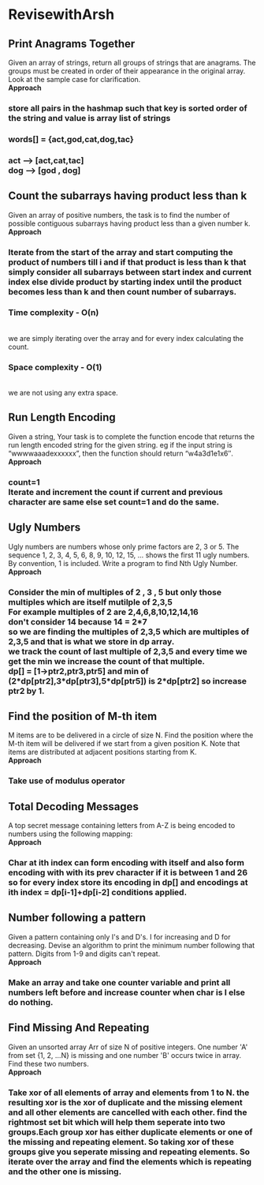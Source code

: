 # RevisewithArsh

## Print Anagrams Together 

Given an array of strings, return all groups of strings that are anagrams. The groups must be created in order of their appearance in the original array. Look at the sample case for clarification.<br/> <b>Approach</b>
<h3> store all pairs in the hashmap such that key is sorted order of the string and value is array list of strings 
<h3>words[] = {act,god,cat,dog,tac}</h3>
<h3>act --> [act,cat,tac] <br/>dog --> [god , dog] </h3>

## Count the subarrays having product less than k 

Given an array of positive numbers, the task is to find the number of possible contiguous subarrays having product less than a given number k.
<br/> <b>Approach</b>
<h3> Iterate from the start of the array and start computing the product of numbers till i and if that product is less than k that simply consider all subarrays between start index and current index else divide product by starting index until the product becomes less than k and then count number of subarrays.
<h3>Time complexity - O(n) </h3><br/> we are simply iterating over the array and for every index calculating the count.
<h3>Space complexity - O(1) </h3><br/> we are not using any extra space.

## Run Length Encoding 

Given a string, Your task is to  complete the function encode that returns the run length encoded string for the given string.
eg if the input string is “wwwwaaadexxxxxx”, then the function should return “w4a3d1e1x6″.
<br/> <b>Approach</b>
<h3> count=1<br/> Iterate and increment the count if current and previous character are same else set count=1 and do the same.</h3>

## Ugly Numbers 

Ugly numbers are numbers whose only prime factors are 2, 3 or 5. The sequence 1, 2, 3, 4, 5, 6, 8, 9, 10, 12, 15, … shows the first 11 ugly numbers. By convention, 1 is included. Write a program to find Nth Ugly Number.
<br/> <b>Approach</b>
<h3> Consider the min of multiples of 2 , 3 , 5 but only those multiples which are itself mutilple of 2,3,5 <br>
For example multiples of 2 are 2,4,6,8,10,12,14,16<br> don't consider 14 because 14 = 2*7 <br/> so we are finding the multiples of 2,3,5 which are multiples of 2,3,5 and that is what we store in dp array. <br/> we track the count of last multiple of 2,3,5 and every time we get the min we increase the count of that multiple.<br/>
dp[] = [1->ptr2,ptr3,ptr5]  and min of (2*dp[ptr2],3*dp[ptr3],5*dp[ptr5]) is 2*dp[ptr2] so increase ptr2 by 1.  </h3>

## Find the position of M-th item 

M items are to be delivered in a circle of size N. Find the position where the M-th item will be delivered if we start from a given position K. Note that items are distributed at adjacent positions starting from K.
<br/> <b>Approach</b>
<h3> Take use of modulus operator </h3>

## Total Decoding Messages 

A top secret message containing letters from A-Z is being encoded to numbers using the following mapping:
<br/> <b>Approach</b>
<h3> Char at ith index can form encoding with itself and also form encoding with with its prev character if it is between 1 and 26 so for every index store its encoding in dp[] and encodings at ith index = dp[i-1]+dp[i-2] conditions applied. </h3>

## Number following a pattern  

Given a pattern containing only I's and D's. I for increasing and D for decreasing.
Devise an algorithm to print the minimum number following that pattern.
Digits from 1-9 and digits can't repeat.
<br/> <b>Approach</b>
<h3> Make an array and take one counter variable and print all numbers left before and increase counter when char is I else do nothing.  </h3>

## Find Missing And Repeating   

Given an unsorted array Arr of size N of positive integers. One number 'A' from set {1, 2, …N} is missing and one number 'B' occurs twice in array. Find these two numbers.
<br/> <b>Approach</b>
<h3> Take xor of all elements of array and elements from 1 to N. the resulting xor is the xor of duplicate and the missing element and all other elements are cancelled with each other. find the rightmost set bit which will help them seperate into two groups.Each group xor has either duplicate elements or one of the missing and repeating element. So taking xor of these groups give you seperate missing and repeating elements. So iterate over the array and find the elements which is repeating and the other one is missing.  </h3>


